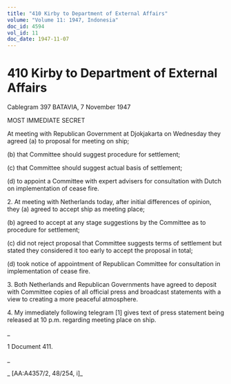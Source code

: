 ```yaml
---
title: "410 Kirby to Department of External Affairs"
volume: "Volume 11: 1947, Indonesia"
doc_id: 4594
vol_id: 11
doc_date: 1947-11-07
---
```


# 410 Kirby to Department of External Affairs

Cablegram 397 BATAVIA, 7 November 1947

MOST IMMEDIATE SECRET

At meeting with Republican Government at Djokjakarta on Wednesday they agreed (a) to proposal for meeting on ship;

(b) that Committee should suggest procedure for settlement;

(c) that Committee should suggest actual basis of settlement;

(d) to appoint a Committee with expert advisers for consultation with Dutch on implementation of cease fire.

2\. At meeting with Netherlands today, after initial differences of opinion, they (a) agreed to accept ship as meeting place;

(b) agreed to accept at any stage suggestions by the Committee as to procedure for settlement;

(c) did not reject proposal that Committee suggests terms of settlement but stated they considered it too early to accept the proposal in total;

(d) took notice of appointment of Republican Committee for consultation in implementation of cease fire.

3\. Both Netherlands and Republican Governments have agreed to deposit with Committee copies of all official press and broadcast statements with a view to creating a more peaceful atmosphere.

4\. My immediately following telegram [1] gives text of press statement being released at 10 p.m. regarding meeting place on ship.

_

1 Document 411.

_

_ [AA:A4357/2, 48/254, i]_
